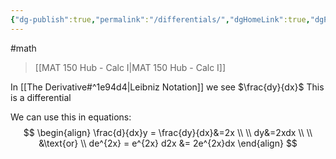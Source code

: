 ```yaml
---
{"dg-publish":true,"permalink":"/differentials/","dgHomeLink":true,"dgPassFrontmatter":false}
---
```


#math 
> [[MAT 150 Hub - Calc I|MAT 150 Hub - Calc I]]

In [[The Derivative#^1e94d4|Leibniz Notation]] we see $\frac{dy}{dx}$ This is a differential

We can use this in equations:
$$
\begin{align}
\frac{d}{dx}y = \frac{dy}{dx}&=2x \\
\\
dy&=2xdx 
\\ \\
&\text{or} \\
de^{2x} = e^{2x} d2x &= 2e^{2x}dx
\end{align}
$$